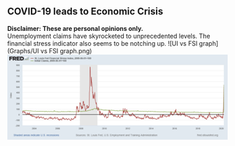 ## COVID-19 leads to Economic Crisis
**Disclaimer: These are personal opinions only.**  
Unemployment claims have skyrocketed to unprecedented levels. The financial stress indicator also seems to be notching up.
![UI vs FSI graph](Graphs/UI vs FSI graph.png)
<img src="https://github.com/10avinash/10avinash.github.io/blob/master/UI%20vs%20FSI%20graph.png" alt="UI vs FSI graph.png" />

